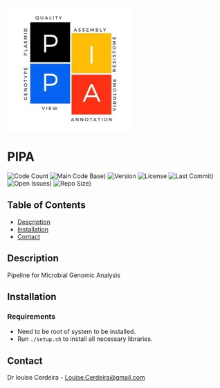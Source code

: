 ![PIPA_Logo](/assets/PipaLogo.jpeg)
# PIPA

![Code Count](https://img.shields.io/github/languages/count/lcerdeira/pipa)
![Main Code Base](https://img.shields.io/github/languages/top/lcerdeira/pipa))
![Version](https://img.shields.io/badge/version-1.0-red)
![License](https://img.shields.io/badge/license-GPLv3-blue)
![Last Commit](https://img.shields.io/github/last-commit/lcerdeira/pipa))
![Open Issues](https://img.shields.io/github/issues-raw/lcerdeira/pipa))
![Repo Size](https://img.shields.io/github/repo-size/lcerdeira/pipa))

## Table of Contents

  - [Description](#Description)
  - [Installation](#Installation)
  - [Contact](#Contact)

## Description

Pipeline for Microbial Genomic Analysis

## Installation

### Requirements
- Need to be root of system to be installed.
- Run `./setup.sh` to install all necessary libraries.

## Contact

Dr louise Cerdeira - Louise.Cerdeira@gmail.com
